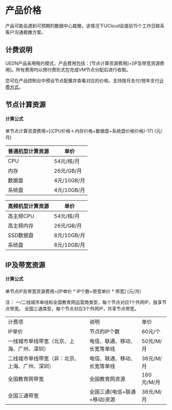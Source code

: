 # 产品价格

产品可能会遇到可预期的数据中心裁撤，该情况下UCloud会提前15个工作日联系客户沟通裁撤方案。

## 计费说明

UEDN产品采用租约模式，产品费用包括：\[节点计算资源费用\]+\[IP及带宽资源费用\]。所有费用均以预付费形式在完成VM节点分配后进行收取。

您可在产品控制台中预设节点配置并查看对应的价格。支持按月支付/按年支付[计费方式](charge/README)。

## 节点计算资源

#### 计算公式

单节点计算资源费用=\[(CPU价格＋内存价格+数据盘+系统盘价格价格)-17\] (元/月)

| 普通机型计算资源 | 单价        |
| ---------------- | ----------- |
| CPU              | 54元/核/月  |
| 内存             | 26元/GB/月  |
| 数据盘           | 4元/10GB/月 |
| 系统盘           | 4元/10GB/月 |

| 高频机型计算资源 | 单价        |
| ---------------- | ----------- |
| 高主频CPU        | 54元/核/月  |
| 高主频内存       | 26元/GB/月  |
| SSD数据盘        | 8元/10GB/月 |
| 系统盘           | 8元/10GB/月 |



## IP及带宽资源

#### 计算公式

单节点IP及带宽资源费用=\[IP单价 \* IP个数+带宽单价 \* 带宽\] (元/月)

注：
一/二线城市单线和全国教育网运营商类型，每个节点对应1个外网IP，独享节点带宽。
全国三通类型，每个节点对应3个外网IP，共享节点带宽。

|                                                |                              |            |
| ---------------------------------------------- | ---------------------------- | ---------- |
| 计费项                                         | 说明                         | 单价       |
| IP单价                                         | 节点的IP个数                 | 60元/个    |
| 一线城市单线带宽（北京、上海、广州、深圳）     | 电信、联通、移动、长宽等单线 | 50元/M/月  |
| 二线城市单线带宽（非：北京、上海、广州、深圳） | 电信、联通、移动、长宽等单线 | 36元/M/月  |
| 全国教育网带宽                                 | 全国教育网资源               | 160元/M/月 |
| 全国三通带宽                                   | 全国三通(电信+联通+移动)资源 | 36元/M/月  |
